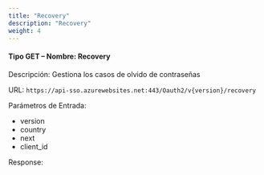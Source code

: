 ```yaml
---
title: "Recovery"
description: "Recovery"
weight: 4
---
```

#### Tipo GET – Nombre: Recovery ####

Descripción: Gestiona los casos de olvido de contraseñas

URL: `https://api-sso.azurewebsites.net:443/Oauth2/v{version}/recovery`

Parámetros de Entrada:

* version
* country
* next
* client_id

Response: